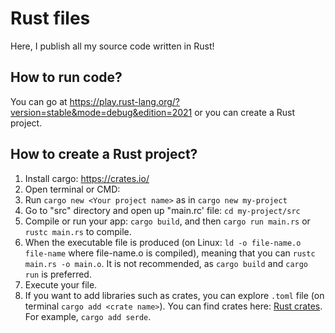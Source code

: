# Rust files
Here, I publish all my source code written in Rust!

## How to run code? 
You can go at https://play.rust-lang.org/?version=stable&mode=debug&edition=2021 
or you can create a Rust project.

## How to create a Rust project?

1. Install cargo: https://crates.io/
2. Open terminal or CMD:
3. Run `cargo new <Your project name>` as in `cargo new my-project`
4. Go to "src" directory and open up "main.rc' file: `cd my-project/src`
5. Compile or run your app: `cargo build`, and then `cargo run main.rs` or `rustc main.rs` to compile.
6. When the executable file is produced (on Linux: `ld -o file-name.o file-name` where file-name.o is compiled),
   meaning that you can `rustc main.rs -o main.o`. It is not recommended, as `cargo build` and `cargo run` is preferred.
7. Execute your file.
8. If you want to add libraries such as crates, you can explore `.toml` file (on terminal `cargo add <crate name>`). You
   can find crates here: [Rust crates](https://crates.io/). For example, `cargo add serde`.
